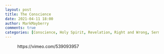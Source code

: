 ```yaml
---
layout: post
title: The Conscience
date: 2021-04-11 18:00
author: MarkMayberry
comments: true
categories: [Conscience, Holy Spirit, Revelation, Right and Wrong, Sermon]
---
```

<!-- wp:embed {"url":"https://vimeo.com/539093957","type":"video","providerNameSlug":"vimeo","responsive":true,"className":"wp-embed-aspect-4-3 wp-has-aspect-ratio"} -->
<figure class="wp-block-embed is-type-video is-provider-vimeo wp-block-embed-vimeo wp-embed-aspect-4-3 wp-has-aspect-ratio"><div class="wp-block-embed__wrapper">
https://vimeo.com/539093957
</div></figure>
<!-- /wp:embed -->
